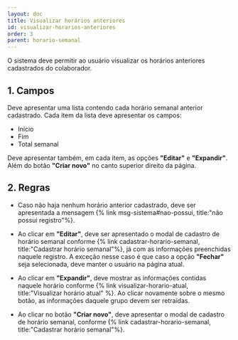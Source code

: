 ```yaml
---
layout: doc
title: Visualizar horários anteriores
id: visualizar-horarios-anteriores
order: 3
parent: horario-semanal
---
```


O sistema deve permitir ao usuário visualizar os horários anteriores cadastrados do colaborador.

## 1. Campos

Deve apresentar uma lista contendo cada horário semanal anterior cadastrado. Cada item da lista deve apresentar os campos:

- Início
- Fim
- Total semanal

Deve apresentar também, em cada item, as opções **"Editar"** e **"Expandir"**. Além do botão **"Criar novo"** no canto superior direito da página.

## 2. Regras

- Caso não haja nenhum horário anterior cadastrado, deve ser apresentada a mensagem {% link msg-sistema#nao-possui, title:"não possui registro"%}.

- Ao clicar em **"Editar"**, deve ser apresentado o modal de cadastro de horário semanal conforme {% link cadastrar-horario-semanal, title:"Cadastrar horário semanal"%}, já com as informações preenchidas naquele registro. A exceção nesse caso é que caso a opção **"Fechar"** seja selecionada, deve manter o usuário na página atual.

- Ao clicar em **"Expandir"**, deve mostrar as informações contidas naquele horário conforme {% link visualizar-horario-atual, title:"Visualizar horário atual" %}. Ao clicar novamente sobre o mesmo botão, as informações daquele grupo devem ser retraídas.

- Ao clicar no botão **"Criar novo"**, deve apresentar o modal de cadastro de horário semanal, conforme {% link cadastrar-horario-semanal, title:"Cadastrar horário semanal"%}.
